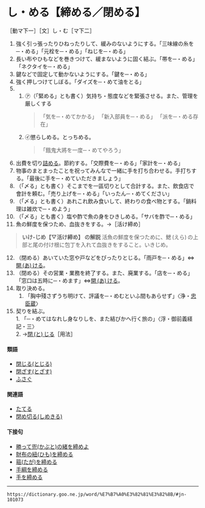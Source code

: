 # し・める【締める／閉める】
［動マ下一］［文］し・む［マ下二］

 1. 強く引っ張ったりひねったりして、緩みのないようにする。「三味線の糸を─・める」「元栓を─・める」「ねじを─・める」
 2.  長い布やひもなどを巻きつけて、緩まないように固く結ぶ。「帯を─・める」「ネクタイを─・める」
 3.  鍵などで固定して動かないようにする。「鍵を─・める」
 4.  強く押しつけてしぼる。「ダイズを─・めて油をとる」
 5.  
	1.  ㋐（「緊める」とも書く）気持ち・態度などを緊張させる。また、管理を厳しくする
		>「気を─・めてかかる」
		>「新入部員を─・める」
		>「派を─・める存在」
	2.  ㋑懲らしめる。とっちめる。
		> 「餓鬼大將を一度─・めてやろう」
6. 出費を切り[詰める](つめる（詰める）)。節約する。「交際費を─・める」「家計を─・める」
7. 物事のまとまったことを祝ってみんなで一緒に手を打ち合わせる。手打ちする。「最後に手を─・めていただきましょう」
8. （「〆る」とも書く）そこまでを一區切りとして合計する。また、飲食店で會計を頼む。「売り上げを─・める」「いったん─・めてください」
9. （「〆る」とも書く）あれこれ飲み食いして、終わりの食べ物とする。「鍋料理は雑炊で─・めよう」
10. （「〆る」とも書く）塩や酢で魚の身をひきしめる。「サバを酢で─・める」
11. 魚の鮮度を保つため、血抜きをする。→［活け締め］
>  **いけ‐じめ【▽活け締め】 の解説**
活魚の鮮度を保つために、鰓 (えら) の上部と尾の付け根に包丁を入れて血抜きをすること。いきじめ。
12. （閉める）あいていた窓や戸などをぴったりとじる。「雨戸を─・める」⇔[開 (あ) ける](%E3%81%82%E3%81%91%E3%82%8B%EF%BC%88%E6%98%8E%E3%81%91%E3%82%8B%EF%BC%8F%E9%96%8B%E3%81%91%E3%82%8B%EF%BC%8F%E7%A9%BA%E3%81%91%E3%82%8B%EF%BC%89)。
13. （閉める）その営業・業務を終了する。また、廃業する。「店を─・める」「窓口は五時に─・めます」⇔[開 (あ) ける](%E3%81%82%E3%81%91%E3%82%8B%EF%BC%88%E6%98%8E%E3%81%91%E3%82%8B%EF%BC%8F%E9%96%8B%E3%81%91%E3%82%8B%EF%BC%8F%E7%A9%BA%E3%81%91%E3%82%8B%EF%BC%89)。
14. 取り決める。    
    1.  「胸中殘さずうち明けて、評議を─・めむといふ間もあらせず」〈浄・[忠臣蔵]()〉
15.  契りを結ぶ。    
    1.  「─・めてはなれし身なりしを、また結びかへ行く旅の」〈浮・御前義経記・三〉        
    2.  →[閉 (と) じる](閉じる（とじる）)［用法］
        

#### 類語

-   [閉じる(とじる)](閉じる（とじる）)
-   [閉ざす(とざす)](閉ざす（とざす）)
-   [ふさぐ](https://dictionary.goo.ne.jp/word/%E5%A1%9E%E3%81%90_%28%E3%81%B5%E3%81%95%E3%81%90%29/#jn-192236)

#### 関連語

-   [たてる](https://dictionary.goo.ne.jp/word/%E7%AB%8B%E3%81%A6%E3%82%8B/#jn-137747)
-   [閉め切る(しめきる)](https://dictionary.goo.ne.jp/word/%E7%B7%A0%E5%88%87%E3%82%8B/#jn-101006)

#### 下接句

-   [勝って兜(かぶと)の緒を締めよ](https://dictionary.goo.ne.jp/word/%E5%8B%9D%E3%81%A3%E3%81%A6%E5%85%9C%E3%81%AE%E7%B7%92%E3%82%92%E7%B7%A0%E3%82%81%E3%82%88/#jn-42458)
-   [財布の紐(ひも)を締める](https://dictionary.goo.ne.jp/word/%E8%B2%A1%E5%B8%83%E3%81%AE%E7%B4%90%E3%82%92%E7%B7%A0%E3%82%81%E3%82%8B/#jn-85743)
-   [箍(たが)を締める](https://dictionary.goo.ne.jp/word/%E7%AE%8D%E3%82%92%E7%B7%A0%E3%82%81%E3%82%8B/#jn-135119)
-   [手綱を締める](https://dictionary.goo.ne.jp/word/%E6%89%8B%E7%B6%B1%E3%82%92%E7%B7%A0%E3%82%81%E3%82%8B/#jn-137415)
-   [手を締める](https://dictionary.goo.ne.jp/word/%E6%89%8B%E3%82%92%E7%B7%A0%E3%82%81%E3%82%8B/#jn-148908)
---
`https://dictionary.goo.ne.jp/word/%E7%B7%A0%E3%82%81%E3%82%8B/#jn-101073`